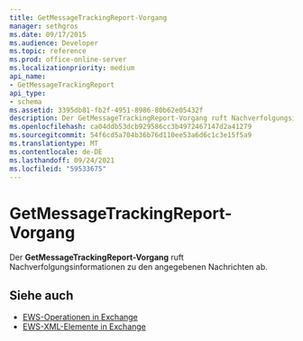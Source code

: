 ```yaml
---
title: GetMessageTrackingReport-Vorgang
manager: sethgros
ms.date: 09/17/2015
ms.audience: Developer
ms.topic: reference
ms.prod: office-online-server
ms.localizationpriority: medium
api_name:
- GetMessageTrackingReport
api_type:
- schema
ms.assetid: 3395db81-fb2f-4951-8986-80b62e05432f
description: Der GetMessageTrackingReport-Vorgang ruft Nachverfolgungsinformationen zu den angegebenen Nachrichten ab.
ms.openlocfilehash: ca04ddb53dcb929586cc3b4972467147d2a41279
ms.sourcegitcommit: 54f6cd5a704b36b76d110ee53a6d6c1c3e15f5a9
ms.translationtype: MT
ms.contentlocale: de-DE
ms.lasthandoff: 09/24/2021
ms.locfileid: "59533675"
---
```

# <a name="getmessagetrackingreport-operation"></a>GetMessageTrackingReport-Vorgang

Der **GetMessageTrackingReport-Vorgang** ruft Nachverfolgungsinformationen zu den angegebenen Nachrichten ab. 
  
## <a name="see-also"></a>Siehe auch

- [EWS-Operationen in Exchange](ews-operations-in-exchange.md)
- [EWS-XML-Elemente in Exchange](ews-xml-elements-in-exchange.md)

